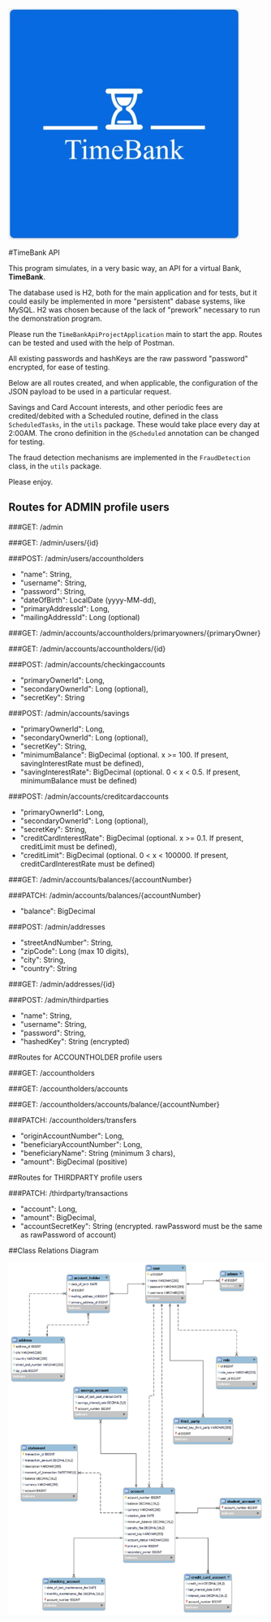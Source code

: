 
![](src/main/resources/images/TimeBankLogo.JPG)

#TimeBank API

This program simulates, in a very basic way, an API for a virtual Bank, **TimeBank**.

The database used is H2, both for the main application and for tests, but it could easily be implemented in more
"persistent" dabase systems, like MySQL. H2 was chosen because of the lack of "prework" necessary to run the demonstration
program. 

Please run the `TimeBankApiProjectApplication` main to start the app. Routes can be tested and used with 
the help of Postman.

All existing passwords and hashKeys are the raw password "password" encrypted, for ease of testing.

Below are all routes created, and when applicable, the configuration of the JSON payload
to be used in a particular request.

Savings and Card Account interests, and other periodic fees are credited/debited 
with a Scheduled routine, defined in the class `ScheduledTasks`, in the `utils` package.
These would take place every day at 2:00AM. The crono definition in the `@Scheduled` annotation can be 
changed for testing.

The fraud detection mechanisms are implemented in the `FraudDetection` class, in the `utils` package.

Please enjoy.


## Routes for ADMIN profile users

###GET: /admin

###GET: /admin/users/{id}

###POST: /admin/users/accountholders
- "name": String,
- "username": String,
- "password": String,
- "dateOfBirth": LocalDate (yyyy-MM-dd),
- "primaryAddressId": Long,
- "mailingAddressId": Long (optional)

###GET: /admin/accounts/accountholders/primaryowners/{primaryOwner}

###GET: /admin/accounts/accountholders/{id}

###POST: /admin/accounts/checkingaccounts
- "primaryOwnerId": Long,
- "secondaryOwnerId": Long (optional),
- "secretKey": String

###POST: /admin/accounts/savings
- "primaryOwnerId": Long,
- "secondaryOwnerId": Long (optional),
- "secretKey": String,
- "minimumBalance": BigDecimal (optional. x >= 100. If present, savingInterestRate must be defined),
- "savingInterestRate": BigDecimal (optional. 0 < x < 0.5. If present, minimumBalance must be defined)

###POST: /admin/accounts/creditcardaccounts
- "primaryOwnerId": Long,
- "secondaryOwnerId": Long (optional),
- "secretKey": String,
- "creditCardInterestRate": BigDecimal (optional. x >= 0.1. If present, creditLimit must be defined),
- "creditLimit": BigDecimal (optional. 0 < x < 100000. If present, creditCardInterestRate must be defined)

###GET: /admin/accounts/balances/{accountNumber}

###PATCH: /admin/accounts/balances/{accountNumber}
- "balance": BigDecimal

###POST: /admin/addresses
- "streetAndNumber": String,
- "zipCode": Long (max 10 digits),
- "city": String,
- "country": String

###GET: /admin/addresses/{id}

###POST: /admin/thirdparties
- "name": String,
- "username": String,
- "password": String,
- "hashedKey": String (encrypted)


##Routes for ACCOUNTHOLDER profile users

###GET: /accountholders

###GET: /accountholders/accounts

###GET: /accountholders/accounts/balance/{accountNumber}

###PATCH: /accountholders/transfers
- "originAccountNumber": Long,
- "beneficiaryAccountNumber": Long,
- "beneficiaryName": String (minimum 3 chars),
- "amount": BigDecimal (positive)


##Routes for THIRDPARTY profile users

###PATCH: /thirdparty/transactions
- "account": Long,
- "amount": BigDecimal,
- "accountSecretKey": String (encrypted. rawPassword must be the same as rawPassword of account)


##Class Relations Diagram

![](src/main/resources/images/class_relations_diagram.png)
